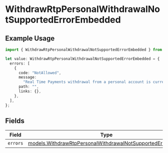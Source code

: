 # WithdrawRtpPersonalWithdrawalNotSupportedErrorEmbedded

## Example Usage

```typescript
import { WithdrawRtpPersonalWithdrawalNotSupportedErrorEmbedded } from "dwolla-typescript";

let value: WithdrawRtpPersonalWithdrawalNotSupportedErrorEmbedded = {
  errors: [
    {
      code: "NotAllowed",
      message:
        "Real Time Payments withdrawal from a personal account is currently not supported",
      path: "",
      links: {},
    },
  ],
};
```

## Fields

| Field                                                                                                                            | Type                                                                                                                             | Required                                                                                                                         | Description                                                                                                                      |
| -------------------------------------------------------------------------------------------------------------------------------- | -------------------------------------------------------------------------------------------------------------------------------- | -------------------------------------------------------------------------------------------------------------------------------- | -------------------------------------------------------------------------------------------------------------------------------- |
| `errors`                                                                                                                         | [models.WithdrawRtpPersonalWithdrawalNotSupportedErrorError](../models/withdrawrtppersonalwithdrawalnotsupportederrorerror.md)[] | :heavy_minus_sign:                                                                                                               | N/A                                                                                                                              |